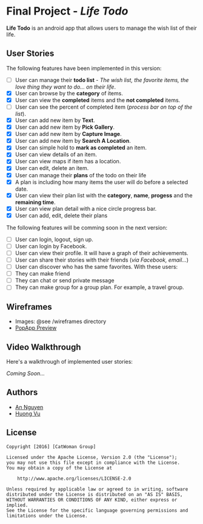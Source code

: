 # Final Project - *Life Todo*

**Life Todo** is an android app that allows users to manage the wish list of their life.

## User Stories

The following features have been implemented in this version:

* [ ]	User can manage their **todo list** - *The wish list, the favorite items, the love thing they want to do... on their life*.
  * [x] User can browse by the **category** of items.
  * [x] User can view the **completed** items and the **not completed** items.
  * [ ] User can see the percent of completed item (*process bar on top of the list*).
  * [x] User can add new item by **Text**.
  * [x] User can add new item by **Pick Gallery**.
  * [x] User can add new item by **Capture Image**.
  * [x] User can add new item by **Search A Location**.
  * [x] User can simple hold to **mark as completed** an item.
  * [x] User can view details of an item.
  * [x] User can view maps if item has a location.
  * [x] User can edit, delete an item.
* [x]	User can manage their **plans** of the todo on their life
  * [x] A plan is including how many items the user will do before a selected date.
  * [x] User can view their plan list with the **category**, **name**, **progess** and the **remaining time**.
  * [x] User can view plan detail with a nice circle progress bar.
  * [x] User can add, edit, delete their plans

The following features will be comming soon in the next version:

* [ ]	User can login, logout, sign up.
  * [ ]	User can login by Facebook.
* [ ]	User can view their profile. It will have a graph of their achievements.
* [ ]	User can share their stories with their friends (*via Facebook, email...*)
* [ ]	User can discover who has the same favorites. With these users:
  * [ ] They can make friend
  * [ ] They can chat or send private message
  * [ ] They can make group for a group plan. For example, a travel group.

## Wireframes

* Images: @see /wireframes directory
* [PopApp Preview](https://popapp.in/w/projects/5703f3db9af2a124308b410d/preview)

## Video Walkthrough

Here's a walkthrough of implemented user stories:

*Coming Soon...*

## Authors

* [An Nguyen](https://github.com/yasuosm)
* [Huong Vu](https://github.com/huongvu)

## License

    Copyright [2016] [CatWoman Group]

    Licensed under the Apache License, Version 2.0 (the "License");
    you may not use this file except in compliance with the License.
    You may obtain a copy of the License at

        http://www.apache.org/licenses/LICENSE-2.0

    Unless required by applicable law or agreed to in writing, software
    distributed under the License is distributed on an "AS IS" BASIS,
    WITHOUT WARRANTIES OR CONDITIONS OF ANY KIND, either express or implied.
    See the License for the specific language governing permissions and
    limitations under the License.

